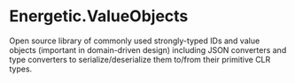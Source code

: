 # Energetic.ValueObjects
 Open source library of commonly used strongly-typed IDs and value objects (important in domain-driven design) including JSON converters and type converters to serialize/deserialize them to/from their primitive CLR types.
